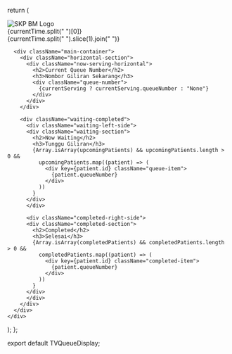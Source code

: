 return (
    <div className="tv-display">
      <div className="header">
        <img src="/images/SKPBM-LOGO.PNG" alt="SKP BM Logo" />
        <div className="date">{currentTime.split(" ")[0]}</div>
        <div className="time">{currentTime.split(" ").slice(1).join(" ")}</div>
      </div>

      <div className="main-container">
        <div className="horizontal-section">
          <div className="now-serving-horizontal">
            <h2>Current Queue Number</h2>
            <h3>Nombor Giliran Sekarang</h3>
            <div className="queue-number">
              {currentServing ? currentServing.queueNumber : "None"}
            </div>
          </div>
        </div>

        <div className="waiting-completed">
          <div className="waiting-left-side">
          <div className="waiting-section">
            <h2>Now Waiting</h2>
            <h3>Tunggu Giliran</h3>
            {Array.isArray(upcomingPatients) && upcomingPatients.length > 0 &&
              upcomingPatients.map((patient) => (
                <div key={patient.id} className="queue-item">
                  {patient.queueNumber}
                </div>
              ))
            }
          </div>
          </div>

          <div className="completed-right-side">
          <div className="completed-section">
            <h2>Completed</h2>
            <h3>Selesai</h3>
            {Array.isArray(completedPatients) && completedPatients.length > 0 &&
              completedPatients.map((patient) => (
                <div key={patient.id} className="completed-item">
                  {patient.queueNumber}
                </div>
              ))
            }
          </div>
          </div>
        </div>
      </div>
    </div>
  );
};

export default TVQueueDisplay;
